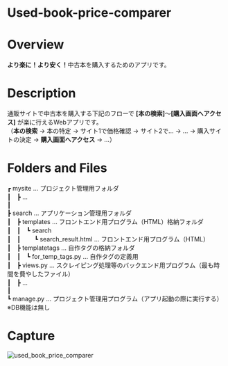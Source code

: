 # Used-book-price-comparer

# Overview
<b>より楽に！より安く！</b>中古本を購入するためのアプリです。

# Description
通販サイトで中古本を購入する下記のフローで <b>[本の検索]</b>～<b>[購入画面へアクセス]</b> が楽に行えるWebアプリです。  
（<b>本の検索</b> → 本の特定 → サイト1で価格確認 → サイト2で… → … → 購入サイトの決定 → <b>購入画面へアクセス</b> → …）

# Folders and Files
┏ mysite … プロジェクト管理用フォルダ  
┃　┣ …  
┃  
┣ search … アプリケーション管理用フォルダ  
┃　┣ templates … フロントエンド用プログラム（HTML）格納フォルダ  
┃　┃　┗ search  
┃　┃　　 ┗ search_result.html … フロントエンド用プログラム（HTML）   
┃　┣ templatetags … 自作タグの格納フォルダ  
┃　┃　┗ for_temp_tags.py … 自作タグの定義用  
┃　┣ views.py … スクレイピング処理等のバックエンド用プログラム（最も時間を費やしたファイル）  
┃　┣ …  
┃  
┗ manage.py … プロジェクト管理用プログラム（アプリ起動の際に実行する）  
※DB機能は無し

# Capture
![used_book_price_comparer](https://user-images.githubusercontent.com/39453720/46608590-4c1b4080-cb40-11e8-97cd-67714db7d2b4.png)
